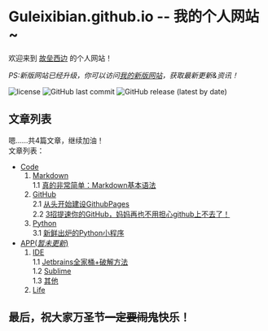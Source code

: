 # Guleixibian.github.io -- 我的个人网站~
欢迎来到 [故垒西边](https://github.com/guleixibian/) 的个人网站！  

*PS:新版网站已经升级，你可以访问[我的新版网站](https://guleixibian2009.github.io/)，获取最新更新&资讯！*

![license](https://img.shields.io/github/license/guleixibian/guleixibian.github.io)
![GitHub last commit](https://img.shields.io/github/last-commit/guleixibian/guleixibian.github.io)
![GitHub release (latest by date)](https://img.shields.io/github/v/release/guleixibian2009/guleixibian2009.github.io)

## 文章列表

嗯......共4篇文章，继续加油！  
文章列表：  
- [Code](https://guleixibian.github.io/Code/)   
    1. [Markdown](https://guleixibian.github.io/Code/Markdown/)  
        1.1 [真的非常简单：Markdown基本语法](https://guleixibian.github.io/Code/Markdown/01/)  
    2. [GitHub](https://guleixibian.github.io/Code/Github/)  
        2.1 [从头开始建设GithubPages](https://guleixibian.github.io/Code/Github/01/)  
        2.2 [3招提速你的GitHub，妈妈再也不用担心github上不去了！](https://guleixibian.github.io/Code/Github/02/)
    3. [Python](https://guleixibian.github.io/Code/Python/)  
        3.1 [新鲜出炉的Python小程序](https://guleixibian.github.io/Code/Python/01/)  
- [APP(*暂未更新*)](https://guleixibian.github.io/APP/)  
    1. [IDE](https://guleixibian.github.io/APP/IDE/)  
        1.1 [Jetbrains全家桶+破解方法](https://guleixibian.github.io/APP/IDE/01/)  
        1.2 [Sublime](https://guleixibian.github.io/APP/IDE/02/)  
        1.3 [其他](https://guleixibian.github.io/APP/IDE/03/)  
    2. [Life](https://guleixibian.github.io/APP/Life/)

## 最后，祝大家万圣节~~一定要闹鬼~~快乐！